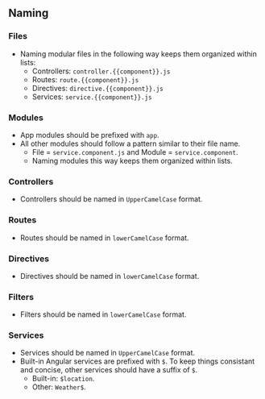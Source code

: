 ## Naming

### Files
- Naming modular files in the following way keeps them organized within lists:
	- Controllers: `controller.{{component}}.js`
	- Routes: `route.{{component}}.js`
	- Directives: `directive.{{component}}.js`
	- Services: `service.{{component}}.js`

### Modules
- App modules should be prefixed with `app`.
- All other modules should follow a pattern similar to their file name.
	- File = `service.component.js` and Module = `service.component`.
	- Naming modules this way keeps them organized within lists.

### Controllers
- Controllers should be named in `UpperCamelCase` format.

### Routes
- Routes should be named in `lowerCamelCase` format.

### Directives
- Directives should be named in `lowerCamelCase` format.

### Filters
- Filters should be named in `lowerCamelCase` format.

### Services
- Services should be named in `UpperCamelCase` format.
- Built-in Angular services are prefixed with `$`. To keep things consistant and concise, other services should have a suffix of `$`.
	- Built-in: `$location`.
	- Other: `Weather$`.

